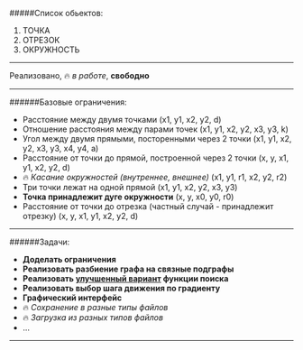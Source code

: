 #####Список обьектов:
1. ТОЧКА
2. ОТРЕЗОК
3. ОКРУЖНОСТЬ

--------------------

Реализовано, :fire: *в работе*, **свободно**

--------------------
######Базовые ограничения:

* Расстояние между двумя точками (x1, y1, x2, y2, d)  
* Отношение расстояния между парами точек (x1, y1, x2, y2, x3, y3, k)  
* Угол между двумя прямыми, посторенными через 2 точки (x1, y1, x2, y2, x3, y3, x4, y4, a)  
* Расстояние от точки до прямой, построенной через 2 точки (x, y, x1, y1, x2, y2, d)  
* :fire: *Касание окружностей (внутреннее, внешнее)* (x1, y1, r1, x2, y2, r2)  
* Три точки лежат на одной прямой (x1, y1, x2, y2, x3, y3)  
* **Точка принадлежит дуге окружности** (x, y, x0, y0, r0)  
* Расстояние от точки до отрезка (частный случай - принадлежит отрезку) (x, y, x1, y1, x2, y2, d)  

--------------------
######Задачи:

* **Доделать ограничения**
* **Реализовать разбиение графа на связные подграфы**
* **Реализовать [улучшенный вариант](http://www.exponenta.ru/educat/systemat/krushel/lab_exemp/1.asp) функции поиска**
* **Реализовать выбор шага движения по градиенту**
* **Графический интерфейс**
* :fire: *Сохранение в разные типы файлов*
* :fire: *Загрузка из разных типов файлов*
* ...


-------------------
